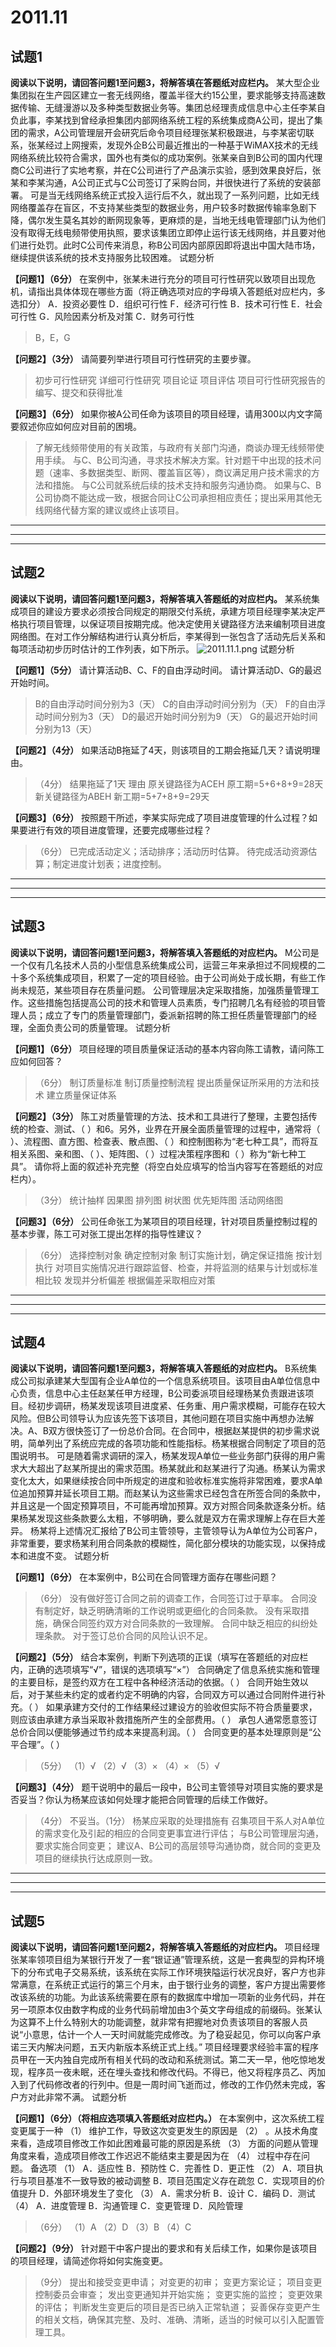 # 2011.11

## 试题1

**阅读以下说明，请回答问题1至问题3，将解答填在答题纸对应栏内。**
某大型企业集团拟在生产园区建立一套无线网络，覆盖半径大约15公里，要求能够支持高速数据传输、无缝漫游以及多种类型数据业务等。集团总经理责成信息中心主任李某自负此事，李某找到曾经承担集团内部网络系统工程的系统集成商A公司，提出了集团的需求，A公司管理层开会研究后命令项目经理张某积极跟进，与李某密切联系，张某经过上网搜索，发现外企B公司最近推出的一种基于WiMAX技术的无线网络系统比较符合需求，国外也有类似的成功案例。张某亲自到B公司的国内代理商C公司进行了实地考察，并在C公司进行了产品演示实验，感到效果良好后，张某和李某沟通，A公司正式与C公司签订了采购台同，并很快进行了系统的安装部署。
可是当无线网络系统正式投入运行后不久，就出现了一系列问题，比如无线网络覆盖存在盲区，不支持某些类型的数据业务，用户较多时数据传输率急剧下降，偶尔发生莫名其妙的断网现象等，更麻烦的是，当地无线电管理部门认为他们没有取得无线电频带使用执照，要求该集团立即停止运行该无线网络，并且要对他们进行处罚。此时C公司传来消息，称B公司因内部原因即将退出中国大陆市场，继续提供该系统的技术支持服务比较困难。
试题分析

**【问题1】（6分）**
在案例中，张某未进行充分的项目可行性研究以致项目出现危机，请指出具体体现在哪些方面（将正确选项对应的字母填入答题纸对应栏内，多选扣分）
A．投资必要性 D．组织可行性 F．经济可行性
B．技术可行性 E．社会可行性 G．风险因素分析及对策
C．财务可行性
>B，E，G

**【问题2】（3分）**
请简要列举进行项目可行性研究的主要步骤。
>初步可行性研究
详细可行性研究
项目论证
项目评估
项目可行性研究报告的编写、提交和获得批准

**【问题3】（6分）**
如果你被A公司任命为该项目的项目经理，请用300以内文字简要叙述你应如何应对目前的困境。
>了解无线频带使用的有关政策，与政府有关部门沟通，商谈办理无线频带使用手续。
与C、B公司沟通，寻求技术解决方案。针对题干中出现的技术问题（速率、多数据类型、断网、覆盖盲区等），商议满足用户技术需求的方法和措施。
与C公司就系统后续的技术支持和服务沟通协商。
如果与C、B公司协商不能达成一致，根据合同让C公司承担相应责任；提出采用其他无线网络代替方案的建议或终止该项目。

---
---
---

## 试题2

**阅读以下说明，请回答问题1至问题3，将解答填入答题纸的对应栏内。**
某系统集成项目的建设方要求必须按合同规定的期限交付系统，承建方项目经理李某决定严格执行项目管理，以保证项目按期完成。他决定使用关键路径方法来编制项目进度网络图。在对工作分解结构进行认真分析后，李某得到一张包含了活动先后关系和每项活动初步历时估计的工作列表，如下所示。
![2011.11.1.png](res/2011.11.1.png)
试题分析

**【问题1】（5分）**
请计算活动B、C、F的自由浮动时间。
请计算活动D、G的最迟开始时间。
>B的自由浮动时间分别为3（天）
C的自由浮动时间分别为（天）
F的自由浮动时间分别为3（天）
D的最迟开始时间分别为9（天）
G的最迟开始时间分别为13（天）

**【问题2】（4分）**
如果活动B拖延了4天，则该项目的工期会拖延几天？请说明理由。
>（4分）
结果拖延了1天
理由
原关键路径为ACEH
原工期=5+6+8+9=28天
新关键路径为ABEH
新工期=5+7+8+9=29天

**【问题3】（6分）**
按照题干所述，李某实际完成了项目进度管理的什么过程？如果要进行有效的项目进度管理，还要完成哪些过程？
>（6分）
已完成活动定义；活动排序；活动历时估算。
待完成活动资源估算；制定进度计划表；进度控制。

---
---
---

## 试题3

**阅读以下说明，请回答问题1至问题3，将解答填入答题纸的对应栏内。**
M公司是一个仅有几名技术人员的小型信息系统集成公司，运营三年来承担过不同规模的二十多个系统集成项目，积累了一定的项目经验。由于公司尚处于成长期，有些工作尚未规范，某些项目存在质量问题。
公司管理层决定采取措施，加强质量管理工作。这些措施包括提高公司的技术和管理人员素质，专门招聘几名有经验的项目管理人员；成立了专门的质量管理部门，委派新招聘的陈工担任质量管理部门的经理，全面负责公司的质量管理。
试题分析

**【问题1】（6分）**
项目经理的项目质量保证活动的基本内容向陈工请教，请问陈工应如何回答？
>（6分）
制订质量标准
制订质量控制流程
提出质量保证所采用的方法和技术
建立质量保证体系

**【问题2】（3分）**
陈工对质量管理的方法、技术和工具进行了整理，主要包括传统的检查、测试、（ ）和6。另外，业界在开展全面质量管理的过程中，通常将（ ）、流程图、直方图、检查表、散点图、（ ）和控制图称为“老七种工具”，而将互相关系图、亲和图、（ ）、矩阵图、（ ）过程决策程序图和（ ）称为“新七种工具”。
请你将上面的叙述补充完整（将空白处应填写的恰当内容写在答题纸的对应栏内）。
>（3分）
统计抽样
因果图
排列图
树状图
优先矩阵图
活动网络图

**【问题3】（6分）**
公司任命张工为某项目的项目经理，针对项目质量控制过程的基本步骤，陈工可对张工提出怎样的指导性建议？
>（6分）
选择控制对象
确定控制对象
制订实施计划，确定保证措施
按计划执行
对项目实施情况进行跟踪监督、检查，并将监测的结果与计划或标准相比较
发现并分析偏差
根据偏差采取相应对策

---
---
---

## 试题4

**阅读以下说明，请回答问题1至问题3，将解答填入答题纸的对应栏内。**
B系统集成公司拟承建某大型国有企业A单位的一个信息系统项目。该项目由A单位信息中心负责，信息中心主任赵某任甲方经理，B公司委派项目经理杨某负责跟进该项目。经初步调研，杨某发现该项目进度紧、任务重、用户需求模糊，可能存在较大风险。但B公司领导认为应该先签下该项目，其他问题在项目实施中再想办法解决。A、B双方很快签订了一份总价合同。在合同中，根据赵某提供的初步需求说明，简单列出了系统应完成的各项功能和性能指标。杨某根据合同制定了项目的范围说明书。
可是随着需求调研的深入，杨某发现A单位一些业务部门获得的用户需求大大超出了赵某所提出的需求范围。杨某就此和赵某进行了沟通。杨某认为需求变化太大，如果继续按合同中所规定的进度和验收标准实施将非常困难，要求A单位追加预算并延长项目工期。而赵某认为这些需求已经包含在所签合同的条款中，并且这是一个固定预算项目，不可能再增加预算。双方对照合同条款逐条分析。结果杨某发现这些条款要么太粗，不够明确，要么就是双方在需求理解上存在巨大差异。
杨某将上述情况汇报给了B公司主管领导，主管领导认为A单位为公司客户，非常重要，要求杨某利用合同条款的模糊性，简化部分模块的功能实现，以保持成本和进度不变。
试题分析

**【问题1】（6分）**
在本案例中，B公司在合同管理方面存在哪些问题？
>（6分）
没有做好签订合同之前的调查工作，合同签订过于草率。
合同没有制定好，缺乏明确清晰的工作说明或更细化的合同条款。
没有采取措施，确保合同签约双方对合同条款的一致理解。
合同中缺乏相应的纠纷处理条款。
对于签订总价合同的风险认识不足。

**【问题2】（5分）**
结合本案例，判断下列选项的正误（填写在答题纸的对应栏内，正确的选项填写“√”，错误的选项填写“×”）
合同确定了信息系统实施和管理的主要目标，是签约双方在工程中各种经济活动的依据。（ ）
合同开始生效以后，对于某些未约定的或者约定不明确的内容，合同双方可以通过合同附件进行补充。（ ）
如果承建方交付的工作结果经过建设方的验收但实际不符合质量要求，则应该由承建方承当采取补救措施所产生的全部费用。（ ）
承包人通常愿意签订总价合同以便能够通过节约成本来提高利润。（ ）
合同变更的基本处理原则是“公平合理”。（ ）
>（5分）
（1）√
（2）√
（3）×
（4）×
（5）√

**【问题3】（4分）**
题干说明中的最后一段中，B公司主管领导对项目实施的要求是否妥当？你认为杨某应该如何处理才能把合同管理的后续工作做好。
>（4分）
不妥当。（1分）
杨某应采取的处理措施有
召集项目干系人对A单位的需求变化及引起的相应的合同变更事宜进行评估；
与B公司管理层沟通，要求实施合同变更；
建议A、B公司的高层领导沟通协商，就合同的变更及项目的继续执行达成原则一致。

---
---
---

## 试题5

**阅读以下说明，请回答问题1至问题2，将解答填入答题纸的对应栏内。**
项目经理张某率领项目组为某银行开发了一套“银证通”管理系统，这是一套典型的异构环境下的分布式电子交易系统，该系统在实际工作环境狭隘运行状况良好，客户方也非常满意，在系统正式运行的第三个月末，由于银行业务的调整，客户方提出需要修改该系统的功能。为此该系统需要在原有的数据库中增加一项新的业务代码，并在另一项原本仅由数字构成的业务代码前增加由3个英文字母组成的前缀码。张某认为这算不上什么特别大的功能调整，就非常有把握地对负责该项目的客服人员说“小意思，估计一个人一天时间就能完成修改。为了稳妥起见，你可以向客户承诺三天内解决问题，五天内新版本系统正式上线。”
项目经理要求经验丰富的程序员甲在一天内独自完成所有相关代码的改动和系统测试。第二天一早，他吃惊地发现，程序员一夜未眠，还在埋头查找和修改代码。不得已，他又将程序员乙、丙加入到了代码修改者的行列中。但是一周时间飞逝而过，修改的工作仍然未完成，客户方对此非常不满。
试题分析

**【问题1】（6分）（将相应选项填入答题纸对应栏内。）**
在本案例中，这次系统工程变更属于一种 （1） 维护工作，导致这次变更发生的原因是
（2） 。从技术角度来看，造成项目修改工作如此困难最可能的原因是系统 （3） 方面的问题从管理角度来看，造成项目修改工作迟迟不能结束主要是因为在 （4） 过程中存在问题。
备选项
（1） A．适应性 B．预防性
C．完善性 D．更正性
（2） A．项目执行与项目基准不一致导致的被动调整
B．项目范围定义存在疏忽
C．实现项目的价值提升
D．外部环境发生了变化
（3） A．需求分析 B．设计
C．编码 D．测试
（4） A．进度管理 B．沟通管理
C．变更管理 D．风险管理
>（6分）
（1）A
（2）D
（3）B
（4）C

**【问题2】（9分）**
针对题干中客户提出的要求和有关后续工作，如果你是该项目的项目经理，请简述你将如何实施变更。
>（9分）
提出和接受变更申请；
对变更的初审；
变更方案论证；
项目变更控制委员会审查；
发出变更通知并开始实施；
变更实施的监控；
变更效果的评估；
判断发生变更后的项目是否已纳入正常轨道；
  妥善保存变更产生的相关文档，确保其完整、及时、准确、清晰，适当的时候可以引入配置管理工具。
